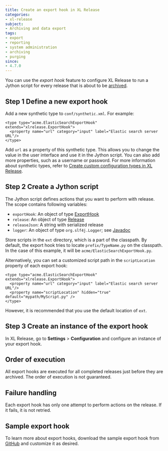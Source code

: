 ```yaml
---
title: Create an export hook in XL Release
categories:
- xl-release
subject:
- Archiving and data export
tags:
- export
- reporting
- system administration
- archiving
- purging
since:
- 4.7.0
---
```


You can use the *export hook* feature to configure XL Release to run a Jython script for every release that is about to be [archived](/xl-release/concept/how-archiving-works.html).

## Step 1 Define a new export hook

Add a new synthetic type to `conf/synthetic.xml`. For example:

    <type type="acme.ElasticSearchExportHook" extends="xlrelease.ExportHook">
      <property name="url" category="input" label="Elastic search server URL"/>
    </type>

Add `url` as a property of this synthetic type. This allows you to change the value in the user interface and use it in the Jython script. You can also add more properties, such as a username or password. For more information about synthetic types, refer to [Create custom configuration types in XL Release](/xl-release/how-to/create-custom-configuration-types-in-xl-release.html).

## Step 2 Create a Jython script

The Jython script defines actions that you want to perform with release. The scope contains following variables:

* `exportHook`: An object of type [ExportHook](/jython-docs/#!/xl-release/4.7.x/service/com.xebialabs.xlrelease.domain.ExportHook)
* `release`: An object of type [Release](/jython-docs/#!/xl-release/4.7.x/service/com.xebialabs.xlrelease.domain.Release)
* `releaseJson`: A string with serialized release
* `logger`: An object of type `org.slf4j.Logger`; see [Javadoc](http://www.slf4j.org/apidocs/org/slf4j/Logger.html)

Store scripts in the `ext` directory, which is a part of the classpath. By default, the export hook tries to locate `prefix/TypeName.py` on the classpath. In the case of this example, it will be `acme/ElasticSearchExportHook.py`.

Alternatively, you can set a customized script path in the `scriptLocation` property of each export hook:

    <type type="acme.ElasticSearchExportHook" extends="xlrelease.ExportHook">
      <property name="url" category="input" label="Elastic search server URL"/>
      <property name="scriptLocation" hidden="true" default="mypath/MyScript.py" />
    </type>

However, it is recommended that you use the default location of `ext`.

## Step 3 Create an instance of the export hook

In XL Release, go to **Settings** > **Configuration** and configure an instance of your export hook.

## Order of execution

All export hooks are executed for all completed releases just before they are archived. The order of execution is not guaranteed.

## Failure handling

Each export hook has only one attempt to perform actions on the release. If it fails, it is not retried.

## Sample export hook

To learn more about export hooks, download the sample export hook from [GitHub](https://github.com/xebialabs/xl-release-samples/tree/master/elastic-search-export-hook) and customize it as desired.
